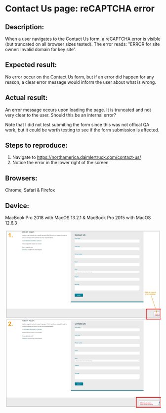 # Contact Us page: reCAPTCHA error

## Description:
When a user navigates to the Contact Us form, a reCAPTCHA error is visible (but truncated on all browser sizes tested). The error reads: "ERROR for site owner: Invalid domain for key site".

## Expected result:
No error occur on the Contact Us form, but if an error did happen for any reason, a clear error message would inform the user about what is wrong. 
## Actual result:
An error message occurs upon loading the page. It is truncated and not very clear to the user. Should this be an internal error? 

Note that I did not test submiting the form since this was not offical QA work, but it could be worth testing to see if the form submission is affected.  

## Steps to reproduce:
1. Navigate to https://northamerica.daimlertruck.com/contact-us/
2. Notice the error in the lower right of the screen

## Browsers: 
Chrome, Safari & Firefox
## Device: 
MacBook Pro 2018 with MacOS 13.2.1
& MacBook Pro 2015 with MacOS 12.6.3

![Screenshot of the error](/bugReports/contactPageError.jpg)